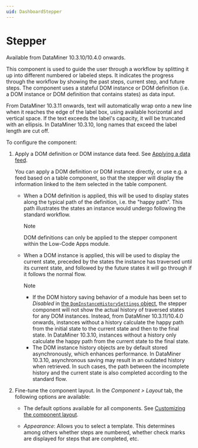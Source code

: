 ```yaml
---
uid: DashboardStepper
---
```


# Stepper

Available from DataMiner 10.3.10/10.4.0 onwards<!-- RN 37200 -->.

This component is used to guide the user through a workflow by splitting it up into different numbered or labeled steps. It indicates the progress through the workflow by showing the past steps, current step, and future steps. The component uses a stateful DOM instance or DOM definition (i.e. a DOM instance or DOM definition that contains states) as data input.

From DataMiner 10.3.11 onwards<!--RN 37242-->, text will automatically wrap onto a new line when it reaches the edge of the label box, using available horizontal and vertical space. If the text exceeds the label's capacity, it will be truncated with an ellipsis. In DataMiner 10.3.10, long names that exceed the label length are cut off.

To configure the component:

1. Apply a DOM definition or DOM instance data feed. See [Applying a data feed](xref:Configuring_dashboard_components#applying-a-data-feed).

   You can apply a DOM definition or DOM instance directly, or use e.g. a feed based on a table component, so that the stepper will display the information linked to the item selected in the table component.

   - When a DOM definition is applied, this will be used to display states along the typical path of the definition, i.e. the "happy path". This path illustrates the states an instance would undergo following the standard workflow.

     > [!NOTE]
     > DOM definitions can only be applied to the stepper component within the Low-Code Apps module.

   - When a DOM instance is applied, this will be used to display the current state, preceded by the states the instance has traversed until its current state, and followed by the future states it will go through if it follows the normal flow.

     > [!NOTE]
     >
     > - If the DOM history saving behavior of a module has been set to *Disabled* in [the `DomInstanceHistorySettings` object](xref:DOM_DomInstanceHistorySettings), the stepper component will not show the actual history of traversed states for any DOM instances. Instead, from DataMiner 10.3.11/10.4.0 onwards<!--RN 37233-->, instances without a history calculate the happy path from the initial state to the current state and then to the final state. In DataMiner 10.3.10, instances without a history only calculate the happy path from the current state to the final state.
     > - The DOM instance history objects are by default stored asynchronously, which enhances performance. In DataMiner 10.3.10<!-- RN 37252-->, asynchronous saving may result in an outdated history when retrieved. In such cases, the path between the incomplete history and the current state is also completed according to the standard flow.

1. Fine-tune the component layout. In the *Component > Layout* tab, the following options are available:

   - The default options available for all components. See [Customizing the component layout](xref:Configuring_dashboard_components#customizing-the-component-layout).

   - *Appearance*: Allows you to select a template. This determines among others whether steps are numbered, whether check marks are displayed for steps that are completed, etc.
